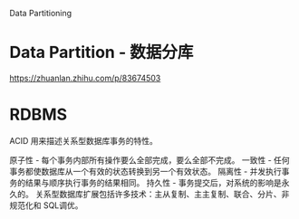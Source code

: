 Data Partitioning
# Data Partition - 数据分库

https://zhuanlan.zhihu.com/p/83674503

# RDBMS


ACID 用来描述关系型数据库事务的特性。

原子性 - 每个事务内部所有操作要么全部完成，要么全部不完成。
一致性 - 任何事务都使数据库从一个有效的状态转换到另一个有效状态。
隔离性 - 并发执行事务的结果与顺序执行事务的结果相同。
持久性 - 事务提交后，对系统的影响是永久的。
关系型数据库扩展包括许多技术：主从复制、主主复制、联合、分片、非规范化和 SQL调优。